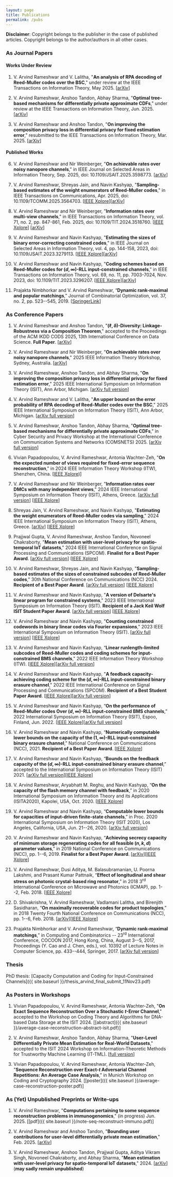 ```yaml
---
layout: page
title: Publications
permalink: /pubs
---
```


**Disclaimer**: Copyright belongs to the publisher in the case of published articles. Copyright belongs to the author/authors in all other cases.

### As Journal Papers

#### Works Under Review

1. V. Arvind Rameshwar and V. Lalitha, "**An analysis of RPA decoding of Reed-Muller codes over the BSC**," under review at the IEEE Transactions on Information Theory, May 2025. [[arXiv](https://arxiv.org/abs/2412.08129)]

2. V. Arvind Rameshwar, Anshoo Tandon, Abhay Sharma, "**Optimal tree-based mechanisms for differentially private approximate CDFs**," under review at the IEEE Transactions on Information Theory, Jun. 2025. [[arXiv](https://arxiv.org/abs/2409.18573)]

3. V. Arvind Rameshwar and Anshoo Tandon, "**On improving the composition privacy loss in differential privacy for fixed estimation error**," resubmitted to the IEEE Transactions on Information Theory, Mar. 2025. [[arXiv](https://arxiv.org/abs/2405.06261)]

#### Published Works

6. V. Arvind Rameshwar and Nir Weinberger, "**On achievable rates over noisy nanopore channels**," in IEEE Journal on Selected Areas in Information Theory, Sep. 2025, doi: 10.1109/JSAIT.2025.3598773. [[arXiv](https://arxiv.org/abs/2501.02917)]

7. V. Arvind Rameshwar, Shreyas Jain, and Navin Kashyap, "**Sampling-based estimates of the weight enumerators of Reed-Muller codes**," in IEEE Transactions on Communications, Apr. 2025, doi: 10.1109/TCOMM.2025.3564703. [[IEEE Xplore](https://ieeexplore.ieee.org/document/10978048)][[arXiv](https://arxiv.org/abs/2403.05893)]

8. V. Arvind Rameshwar and Nir Weinberger, "**Information rates over multi-view channels**," in IEEE Transactions on Information Theory, vol. 71, no. 2, pp. 847-861, Feb. 2025, doi: 10.1109/TIT.2024.3518760. [[IEEE Xplore](https://ieeexplore.ieee.org/document/10804170)] [[arXiv](https://arxiv.org/abs/2405.07264)]

9. V. Arvind Rameshwar and Navin Kashyap, "**Estimating the sizes of binary error-correcting constrained codes**," in IEEE Journal on Selected Areas in Information Theory, vol. 4, pp. 144-158, 2023, doi: 10.1109/JSAIT.2023.3279113. [[IEEE Xplore](https://ieeexplore.ieee.org/document/10131968)][[arXiv](https://arxiv.org/abs/2301.05098)]

10. V. Arvind Rameshwar and Navin Kashyap, "**Coding schemes based on Reed-Muller codes for $(d,\infty)$-RLL input-constrained channels**," in IEEE Transactions on Information Theory, vol. 69, no. 11, pp. 7003-7024, Nov. 2023, doi: 10.1109/TIT.2023.3296207. [[IEEE Xplore](https://ieeexplore.ieee.org/document/10185128)][[arXiv](https://arxiv.org/abs/2211.05513)]

11. Prajakta Nimbhorkar and V. Arvind Rameshwar, “**Dynamic rank-maximal and popular matchings**,” Journal of Combinatorial Optimization, vol. 37, no. 2, pp. 523--545, 2019. [[SpringerLink](https://link.springer.com/article/10.1007/s10878-018-0348-9#:~:text=A%20matching%20M%20in%20G,and%20deleted%20at%20any%20point.)]
 

### As Conference Papers

1. V. Arvind Rameshwar and Anshoo Tandon, "**$(\ell,\delta)$-Diversity: Linkage-Robustness via a Composition Theorem**," accepted to the Proceedings of the ACM IKDD CODS 2025, 13th International Conference on Data Science. **Full Paper**. [[arXiv](https://arxiv.org/abs/2506.18405)]

2. V. Arvind Rameshwar and Nir Weinberger, "**On achievable rates over noisy nanopore channels**," 2025 IEEE Information Theory Workshop, Sydney, Australia. [[arXiv](https://arxiv.org/abs/2501.02917)]

3. V. Arvind Rameshwar, Anshoo Tandon, and Abhay Sharma, "**On improving the composition privacy loss in differential privacy for fixed estimation error**," 2025 IEEE International Symposium on Information Theory (ISIT), Ann Arbor, Michigan. [[arXiv full version](https://arxiv.org/abs/2405.06261)]

4. V. Arvind Rameshwar and V. Lalitha, "**An upper bound on the error probability of RPA decoding of Reed-Muller codes over the BSC**," 2025 IEEE International Symposium on Information Theory (ISIT), Ann Arbor, Michigan. [[arXiv full version](https://arxiv.org/abs/2412.08129)]

5. V. Arvind Rameshwar, Anshoo Tandon, Abhay Sharma, "**Optimal tree-based mechanisms for differentially private approximate CDFs**," in Cyber Security and Privacy Workshop at the International Conference on Communication Systems and Networks (COMSNETS) 2025. [[arXiv full version](https://arxiv.org/abs/2409.18573)]

6. Vivian Papadopoulou, V. Arvind Rameshwar, Antonia Wachter-Zeh, "**On the expected number of views required for fixed-error sequence reconstruction**," in 2024 IEEE Information Theory Workshop (ITW), Shenzhen, China. [[IEEE Xplore](https://ieeexplore.ieee.org/document/10806938))]

7. V. Arvind Rameshwar and Nir Weinberger, "**Information rates over DMCs with many independent views**,"  2024 IEEE International Symposium on Information Theory (ISIT), Athens, Greece. [[arXiv full version](https://arxiv.org/abs/2405.07264)] [[IEEE Xplore](https://ieeexplore.ieee.org/document/10619212)]

8. Shreyas Jain, V. Arvind Rameshwar, and Navin Kashyap, "**Estimating the weight enumerators of Reed-Muller codes via sampling**," 2024 IEEE International Symposium on Information Theory (ISIT), Athens, Greece. [[arXiv](https://arxiv.org/abs/2403.05893)] [[IEEE Xplore](https://ieeexplore.ieee.org/document/10619284)]

9. Prajjwal Gupta, V. Arvind Rameshwar, Anshoo Tandon, Novoneel Chakraborty, "**Mean estimation with user-level privacy for spatio-temporal IoT datasets**," 2024 IEEE International Conference on Signal Processing and Communications (SPCOM). **Finalist for a Best Paper Award**. [[arXiv full version](https://arxiv.org/abs/2401.15906)] [[IEEE Xplore](https://ieeexplore.ieee.org/document/10631607)]

10. V. Arvind Rameshwar, Shreyas Jain, and Navin Kashyap, "**Sampling-based estimates of the sizes of constrained subcodes of Reed-Muller codes**," 30th National Conference on Communications (NCC) 2024. **Recipient of a Best Paper Award**. [[arXiv full version](https://arxiv.org/abs/2309.08907)] [[IEEE Xplore](https://ieeexplore.ieee.org/document/10485899)]

11. V. Arvind Rameshwar and Navin Kashyap, "**A version of Delsarte's linear program for constrained systems**," 2023 IEEE International Symposium on Information Theory (ISIT).  **Recipient of a Jack Keil Wolf ISIT Student Paper Award**. [[arXiv full version](https://arxiv.org/abs/2301.05098)] [[IEEE Xplore](https://ieeexplore.ieee.org/document/10206570)]

12. V. Arvind Rameshwar and Navin Kashyap, "**Counting constrained codewords in binary linear codes via Fourier expansions**," 2023 IEEE International Symposium on Information Theory (ISIT). [[arXiv full version](https://arxiv.org/abs/2301.05098)] [[IEEE Xplore](https://ieeexplore.ieee.org/document/10206631)]

13. V. Arvind Rameshwar and Navin Kashyap, “**Linear runlength-limited subcodes of Reed-Muller codes and coding schemes for input-constrained BMS channels**," 2022 IEEE Information Theory Workshop (ITW). [[IEEE Xplore](https://ieeexplore.ieee.org/document/9965911)][[arXiv full version](https://arxiv.org/abs/2205.04153)]

14. V. Arvind Rameshwar and Navin Kashyap, "**A feedback capacity-achieving coding scheme for the $(d,\infty)$-RLL input-constrained binary erasure channel**," 2022 IEEE International Conference on Signal Processing and Communications (SPCOM). **Recipient of a Best Student Paper Award**. [[IEEE Xplore](https://ieeexplore.ieee.org/document/9840852)][[arXiv full version](https://arxiv.org/abs/2204.06780)]

15. V. Arvind Rameshwar and Navin Kashyap, “**On the performance of Reed-Muller codes Over $(d,\infty)$-RLL input-constrained BMS channels**,” 2022 International Symposium on Information Theory (ISIT), Espoo, Finland, Jun. 2022. [[IEEE Xplore](https://ieeexplore.ieee.org/document/9834876?signout=success)][[arXiv full version](https://arxiv.org/abs/2201.02035)]

16. V. Arvind Rameshwar and Navin Kashyap, “**Numerically computable lower bounds on the capacity of the $(1,\infty)$-RLL input-constrained binary erasure channel**,” National Conference on Communications (NCC), 2021. **Recipient of a Best Paper Award**. [[IEEE Xplore](https://ieeexplore.ieee.org/document/9530025)]

17. V. Arvind Rameshwar and Navin Kashyap, “**Bounds on the feedback capacity of the $(d,\infty)$-RLL input-constrained binary erasure channel**,” accepted to the International Symposium on Information Theory (ISIT) 2021. [[arXiv full version](https://arxiv.org/abs/2101.08638)][[IEEE Xplore](https://ieeexplore.ieee.org/document/9518138)]

18. V. Arvind Rameshwar, Aryabhatt M. Reghu, and Navin Kashyap, “**On the capacity of the flash memory channel with feedback**,” in 2020 International Symposium on Information Theory and its Applications (ISITA2020), Kapolei, USA, Oct. 2020. [[IEEE Xplore](https://ieeexplore.ieee.org/document/9366100)]

19. V. Arvind Rameshwar and Navin Kashyap, “**Computable lower bounds for capacities of input-driven finite-state channels**,” in Proc. 2020 International Symposium on Information Theory (ISIT 2020), Los Angeles, California, USA, Jun. 21--26, 2020. [[arXiv full version](https://arxiv.org/abs/2001.03423)]

20. V. Arvind Rameshwar and Navin Kashyap, “**Achieving secrecy capacity of minimum storage regenerating codes for all feasible $(n,k,d)$ parameter values**,” in 2019 National Conference on Communications (NCC), pp. 1--6, 2019. **Finalist for a Best Paper Award**. [[arXiv](https://arxiv.org/abs/1902.09865)][[IEEE Xplore](https://ieeexplore.ieee.org/document/8732243)]

21. V. Arvind Rameshwar, Dusi Aditya, M. Balasubramanian, U. Poorna Lakshmi, and Prasant Kumar Pattnaik, “**Effect of longitudinal and shear stress on photonic crystal-based ring resonator**,” in 2018 3<sup>rd</sup> International Conference on Microwave and Photonics (ICMAP), pp. 1--2, Feb. 2018. [[IEEE Xplore](https://ieeexplore.ieee.org/document/8354569)]

22. D. Shivakrishna, V. Arvind Rameshwar, Vadlamani Lalitha, and Birenjith Sasidharan, “**On maximally recoverable codes for product topologies**,” in 2018 Twenty Fourth National Conference on Communications (NCC), pp. 1--6, Feb. 2018. [[arXiv](https://arxiv.org/abs/1801.03379)][[IEEE Xplore](https://ieeexplore.ieee.org/document/8599965)]

23. Prajakta Nimbhorkar and V. Arvind Rameshwar, “**Dynamic rank-maximal matchings**,” in Computing and Combinatorics -- 23<sup>rd</sup> International Conference, COCOON 2017, Hong Kong, China, August 3--5, 2017, Proceedings (Y. Cao and J. Chen, eds.), vol. 10392 of Lecture Notes in Computer Science, pp. 433--444, Springer, 2017. [[arXiv full version](https://arxiv.org/abs/1704.00899)]

### Thesis

PhD thesis: [Capacity Computation and Coding for Input-Constrained Channels]({{ site.baseurl }}/thesis_arvind_final_submit_11Nov23.pdf)

### As Posters in Workshops

1. Vivian Papadopoulou, V. Arvind Rameshwar, Antonia Wachter-Zeh, "**On Exact Sequence Reconstruction Over a
Stochastic $t$-Error Channel**," accepted to the Workshop on Coding Theory and Algorithms for DNA-based Data Storage at the ISIT 2024. [[abstract]({{ site.baseurl }}/average-case-reconstruction-abstract-isit.pdf)]

2. V. Arvind Rameshwar, Anshoo Tandon, Abhay Sharma, "**User-Level Differentially Private Mean Estimation for Real-World Datasets**," accepted to the ISIT 2024 Workshop on Information-Theoretic Methods for Trustworthy Machine Learning (IT-TML). [[full version](https://arxiv.org/abs/2401.15906)]

3. Vivian Papadopoulou, V. Arvind Rameshwar, Antonia Wachter-Zeh, "**Sequence Reconstruction over Exact-$t$ Adversarial Channel Repetitions: An Average Case Analysis**," in Munich Workshop on Coding and Cryptography 2024. [[poster]({{ site.baseurl }}/average-case-reconstruction-poster.pdf)]


### As (Yet) Unpublished Preprints or Write-ups

1. V. Arvind Rameshwar, "**Computations pertaining to some sequence reconstruction problems in immunogenomics**," (in progress) Jun. 2025. [[pdf]({{ site.baseurl }}/note-seq-reconstruct-immuno.pdf)]

2. V. Arvind Rameshwar and Anshoo Tandon, "**Bounding user contributions for user-level differentially private mean estimation**," Feb. 2025. [[arXiv](https://arxiv.org/abs/2502.04749)]

3. V. Arvind Rameshwar, Anshoo Tandon, Prajjwal Gupta, Aditya Vikram Singh, Novoneel Chakraborty, and Abhay Sharma, "**Mean estimation with user-level privacy for spatio-temporal IoT datasets**," 2024. [[arXiv](https://arxiv.org/abs/2401.15906)] (**may sadly remain unpublished**)
